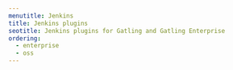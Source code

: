 ```yaml
---
menutitle: Jenkins
title: Jenkins plugins
seotitle: Jenkins plugins for Gatling and Gatling Enterprise
ordering:
  - enterprise
  - oss
---
```

